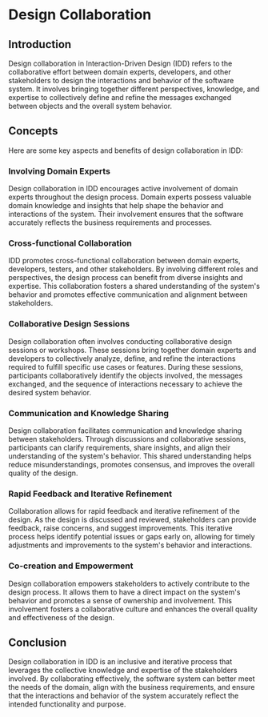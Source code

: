 # Design Collaboration

## Introduction

Design collaboration in Interaction-Driven Design (IDD) refers to the collaborative effort between domain experts, developers, and other stakeholders to design the interactions and behavior of the software system. It involves bringing together different perspectives, knowledge, and expertise to collectively define and refine the messages exchanged between objects and the overall system behavior.

## Concepts

Here are some key aspects and benefits of design collaboration in IDD:

### Involving Domain Experts

Design collaboration in IDD encourages active involvement of domain experts throughout the design process. Domain experts possess valuable domain knowledge and insights that help shape the behavior and interactions of the system. Their involvement ensures that the software accurately reflects the business requirements and processes.

### Cross-functional Collaboration

IDD promotes cross-functional collaboration between domain experts, developers, testers, and other stakeholders. By involving different roles and perspectives, the design process can benefit from diverse insights and expertise. This collaboration fosters a shared understanding of the system's behavior and promotes effective communication and alignment between stakeholders.

### Collaborative Design Sessions

Design collaboration often involves conducting collaborative design sessions or workshops. These sessions bring together domain experts and developers to collectively analyze, define, and refine the interactions required to fulfill specific use cases or features. During these sessions, participants collaboratively identify the objects involved, the messages exchanged, and the sequence of interactions necessary to achieve the desired system behavior.

### Communication and Knowledge Sharing

Design collaboration facilitates communication and knowledge sharing between stakeholders. Through discussions and collaborative sessions, participants can clarify requirements, share insights, and align their understanding of the system's behavior. This shared understanding helps reduce misunderstandings, promotes consensus, and improves the overall quality of the design.

### Rapid Feedback and Iterative Refinement

Collaboration allows for rapid feedback and iterative refinement of the design. As the design is discussed and reviewed, stakeholders can provide feedback, raise concerns, and suggest improvements. This iterative process helps identify potential issues or gaps early on, allowing for timely adjustments and improvements to the system's behavior and interactions.

### Co-creation and Empowerment

Design collaboration empowers stakeholders to actively contribute to the design process. It allows them to have a direct impact on the system's behavior and promotes a sense of ownership and involvement. This involvement fosters a collaborative culture and enhances the overall quality and effectiveness of the design.

## Conclusion

Design collaboration in IDD is an inclusive and iterative process that leverages the collective knowledge and expertise of the stakeholders involved. By collaborating effectively, the software system can better meet the needs of the domain, align with the business requirements, and ensure that the interactions and behavior of the system accurately reflect the intended functionality and purpose.
